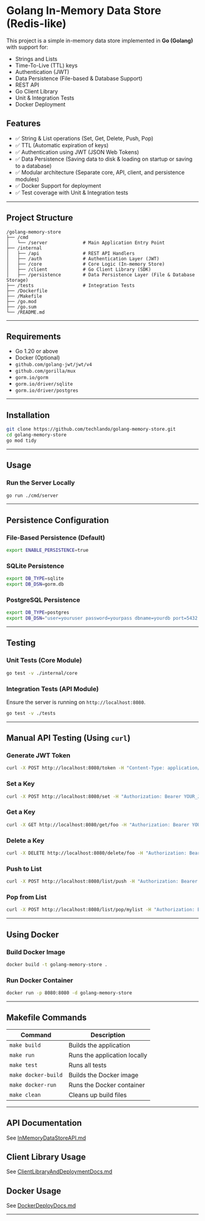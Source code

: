 
# Golang In-Memory Data Store (Redis-like)

This project is a simple in-memory data store implemented in **Go (Golang)** with support for:
- Strings and Lists
- Time-To-Live (TTL) keys
- Authentication (JWT)
- Data Persistence (File-based & Database Support)
- REST API
- Go Client Library
- Unit & Integration Tests
- Docker Deployment

## Features
- ✅ String & List operations (Set, Get, Delete, Push, Pop)
- ✅ TTL (Automatic expiration of keys)
- ✅ Authentication using JWT (JSON Web Tokens)
- ✅ Data Persistence (Saving data to disk & loading on startup or saving to a database)
- ✅ Modular architecture (Separate core, API, client, and persistence modules)
- ✅ Docker Support for deployment
- ✅ Test coverage with Unit & Integration tests

---

## Project Structure
```
/golang-memory-store
├── /cmd
│   └── /server             # Main Application Entry Point
├── /internal               
│   ├── /api                # REST API Handlers
│   ├── /auth               # Authentication Layer (JWT)
│   ├── /core               # Core Logic (In-memory Store)
│   ├── /client             # Go Client Library (SDK)
│   ├── /persistence        # Data Persistence Layer (File & Database Storage)
├── /tests                  # Integration Tests
├── /Dockerfile             
├── /Makefile               
├── /go.mod                 
├── /go.sum                 
└── /README.md              
```

---

## Requirements
- Go 1.20 or above
- Docker (Optional)
- `github.com/golang-jwt/jwt/v4`
- `github.com/gorilla/mux`
- `gorm.io/gorm`
- `gorm.io/driver/sqlite`
- `gorm.io/driver/postgres`

---

## Installation
```bash
git clone https://github.com/techlando/golang-memory-store.git
cd golang-memory-store
go mod tidy
```

---

## Usage

### Run the Server Locally
```bash
go run ./cmd/server
```

---

## Persistence Configuration

### File-Based Persistence (Default)
```bash
export ENABLE_PERSISTENCE=true
```

### SQLite Persistence
```bash
export DB_TYPE=sqlite
export DB_DSN=gorm.db
```

### PostgreSQL Persistence
```bash
export DB_TYPE=postgres
export DB_DSN="user=youruser password=yourpass dbname=yourdb port=5432 sslmode=disable"
```

---

## Testing

### Unit Tests (Core Module)
```bash
go test -v ./internal/core
```

### Integration Tests (API Module)
Ensure the server is running on `http://localhost:8080`.
```bash
go test -v ./tests
```

---

## Manual API Testing (Using `curl`)

### Generate JWT Token
```bash
curl -X POST http://localhost:8080/token -H "Content-Type: application/json" -d '{"username":"testuser"}'
```

### Set a Key
```bash
curl -X POST http://localhost:8080/set -H "Authorization: Bearer YOUR_JWT_TOKEN" -H "Content-Type: application/json" -d '{"key": "foo", "value": "bar", "ttl": 60}'
```

### Get a Key
```bash
curl -X GET http://localhost:8080/get/foo -H "Authorization: Bearer YOUR_JWT_TOKEN"
```

### Delete a Key
```bash
curl -X DELETE http://localhost:8080/delete/foo -H "Authorization: Bearer YOUR_JWT_TOKEN"
```

### Push to List
```bash
curl -X POST http://localhost:8080/list/push -H "Authorization: Bearer YOUR_JWT_TOKEN" -H "Content-Type: application/json" -d '{"key": "mylist", "value": "item1"}'
```

### Pop from List
```bash
curl -X POST http://localhost:8080/list/pop/mylist -H "Authorization: Bearer YOUR_JWT_TOKEN"
```

---

## Using Docker

### Build Docker Image
```bash
docker build -t golang-memory-store .
```

### Run Docker Container
```bash
docker run -p 8080:8080 -d golang-memory-store
```

---

## Makefile Commands

| Command         | Description                       |
|-----------------|-----------------------------------|
| `make build`    | Builds the application           |
| `make run`      | Runs the application locally     |
| `make test`     | Runs all tests                   |
| `make docker-build` | Builds the Docker image       |
| `make docker-run`   | Runs the Docker container      |
| `make clean`    | Cleans up build files            |

---

## API Documentation
See [InMemoryDataStoreAPI.md](./docs/api_docs.md)

## Client Library Usage
See [ClientLibraryAndDeploymentDocs.md](./docs/client_docs.md)

## Docker Usage
See [DockerDeployDocs.md](./docs/deploy_docs.md)

---
